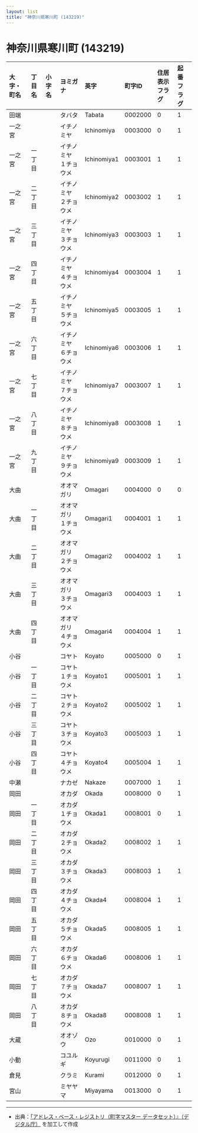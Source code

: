 ```yaml
---
layout: list
title: "神奈川県寒川町 (143219)"
---
```


# 神奈川県寒川町 (143219)

| 大字・町名 | 丁目名 | 小字名 | ヨミガナ | 英字 | 町字ID | 住居表示フラグ | 起番フラグ |
|:---|:---|:---|:---|:---|:---|:---|:---|
| 田端 |  |  | タバタ   | Tabata | 0002000 | 0 | 1 |
| 一之宮 |  |  | イチノミヤ   | Ichinomiya | 0003000 | 0 | 1 |
| 一之宮 | 一丁目 |  | イチノミヤ １チョウメ  | Ichinomiya1 | 0003001 | 1 | 1 |
| 一之宮 | 二丁目 |  | イチノミヤ ２チョウメ  | Ichinomiya2 | 0003002 | 1 | 1 |
| 一之宮 | 三丁目 |  | イチノミヤ ３チョウメ  | Ichinomiya3 | 0003003 | 1 | 1 |
| 一之宮 | 四丁目 |  | イチノミヤ ４チョウメ  | Ichinomiya4 | 0003004 | 1 | 1 |
| 一之宮 | 五丁目 |  | イチノミヤ ５チョウメ  | Ichinomiya5 | 0003005 | 1 | 1 |
| 一之宮 | 六丁目 |  | イチノミヤ ６チョウメ  | Ichinomiya6 | 0003006 | 1 | 1 |
| 一之宮 | 七丁目 |  | イチノミヤ ７チョウメ  | Ichinomiya7 | 0003007 | 1 | 1 |
| 一之宮 | 八丁目 |  | イチノミヤ ８チョウメ  | Ichinomiya8 | 0003008 | 1 | 1 |
| 一之宮 | 九丁目 |  | イチノミヤ ９チョウメ  | Ichinomiya9 | 0003009 | 1 | 1 |
| 大曲 |  |  | オオマガリ   | Omagari | 0004000 | 0 | 0 |
| 大曲 | 一丁目 |  | オオマガリ １チョウメ  | Omagari1 | 0004001 | 1 | 1 |
| 大曲 | 二丁目 |  | オオマガリ ２チョウメ  | Omagari2 | 0004002 | 1 | 1 |
| 大曲 | 三丁目 |  | オオマガリ ３チョウメ  | Omagari3 | 0004003 | 1 | 1 |
| 大曲 | 四丁目 |  | オオマガリ ４チョウメ  | Omagari4 | 0004004 | 1 | 1 |
| 小谷 |  |  | コヤト   | Koyato | 0005000 | 0 | 1 |
| 小谷 | 一丁目 |  | コヤト １チョウメ  | Koyato1 | 0005001 | 1 | 1 |
| 小谷 | 二丁目 |  | コヤト ２チョウメ  | Koyato2 | 0005002 | 1 | 1 |
| 小谷 | 三丁目 |  | コヤト ３チョウメ  | Koyato3 | 0005003 | 1 | 1 |
| 小谷 | 四丁目 |  | コヤト ４チョウメ  | Koyato4 | 0005004 | 1 | 1 |
| 中瀬 |  |  | ナカゼ   | Nakaze | 0007000 | 1 | 1 |
| 岡田 |  |  | オカダ   | Okada | 0008000 | 0 | 1 |
| 岡田 | 一丁目 |  | オカダ １チョウメ  | Okada1 | 0008001 | 0 | 1 |
| 岡田 | 二丁目 |  | オカダ ２チョウメ  | Okada2 | 0008002 | 1 | 1 |
| 岡田 | 三丁目 |  | オカダ ３チョウメ  | Okada3 | 0008003 | 1 | 1 |
| 岡田 | 四丁目 |  | オカダ ４チョウメ  | Okada4 | 0008004 | 1 | 1 |
| 岡田 | 五丁目 |  | オカダ ５チョウメ  | Okada5 | 0008005 | 1 | 1 |
| 岡田 | 六丁目 |  | オカダ ６チョウメ  | Okada6 | 0008006 | 1 | 1 |
| 岡田 | 七丁目 |  | オカダ ７チョウメ  | Okada7 | 0008007 | 1 | 1 |
| 岡田 | 八丁目 |  | オカダ ８チョウメ  | Okada8 | 0008008 | 1 | 1 |
| 大蔵 |  |  | オオゾウ   | Ozo | 0010000 | 0 | 1 |
| 小動 |  |  | コユルギ   | Koyurugi | 0011000 | 0 | 1 |
| 倉見 |  |  | クラミ   | Kurami | 0012000 | 0 | 1 |
| 宮山 |  |  | ミヤヤマ   | Miyayama | 0013000 | 0 | 1 |

---

- 出典：[「アドレス・ベース・レジストリ（町字マスター データセット）』（デジタル庁）](https://www.digital.go.jp/policies/base_registry_address/) を加工して作成